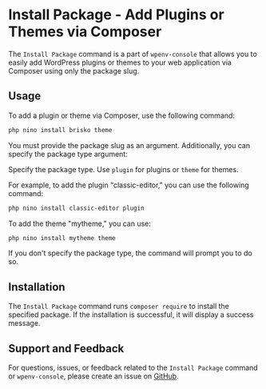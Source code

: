 # Install Package - Add Plugins or Themes via Composer

The `Install Package` command is a part of `wpenv-console` that allows you to easily add WordPress plugins or themes to your web application via Composer using only the package slug.

## Usage

To add a plugin or theme via Composer, use the following command:

```bash
php nino install brisko theme
```

You must provide the package slug as an argument. Additionally, you can specify the package type argument:

Specify the package type. Use `plugin` for plugins or `theme` for themes.

For example, to add the plugin "classic-editor," you can use the following command:

```bash
php nino install classic-editor plugin
```

To add the theme "mytheme," you can use:

```bash
php nino install mytheme theme
```

If you don't specify the package type, the command will prompt you to do so.

## Installation

The `Install Package` command runs `composer require` to install the specified package. If the installation is successful, it will display a success message.

## Support and Feedback

For questions, issues, or feedback related to the `Install Package` command or `wpenv-console`, please create an issue on [GitHub](https://github.com/devuri/wpenv-console/issues).
